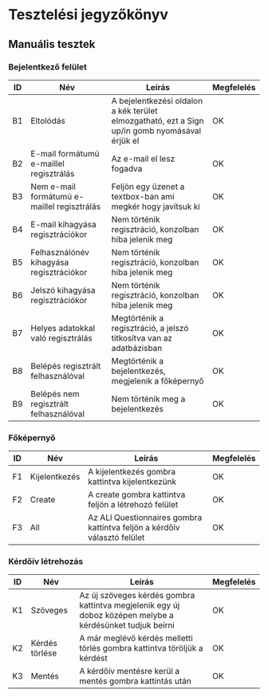 # Tesztelési jegyzőkönyv

## Manuális tesztek

### Bejelentkező felület
| ID | Név | Leírás | Megfelelés
| ----------- | ----------- | ----------- | ----------- |
| B1 | Eltolódás | A bejelentkezési oldalon a kék terület elmozgatható, ezt a Sign up/in gomb nyomásával érjük el | OK |
| B2 | E-mail formátumú e-maillel regisztrálás | Az e-mail el lesz fogadva | OK |
| B3 | Nem e-mail formátumú e-maillel regisztrálás | Feljön egy üzenet a textbox-ban ami megkér hogy javítsuk ki | OK |
| B4 | E-mail kihagyása regisztrációkor | Nem történik regisztráció, konzolban hiba jelenik meg | OK |
| B5 | Felhasználónév kihagyása regisztrációkor | Nem történik regisztráció, konzolban hiba jelenik meg | OK |
| B6 | Jelszó kihagyása regisztrációkor | Nem történik regisztráció, konzolban hiba jelenik meg | OK |
| B7 | Helyes adatokkal való regisztrálás | Megtörténik a regisztráció, a jelszó titkosítva van az adatbázisban | OK |
| B8 | Belépés regisztrált felhasználóval | Megtörténik a bejelentkezés, megjelenik a főképernyő | OK |
| B9 | Belépés nem regisztrált felhasználóval | Nem történik meg a bejelentkezés | OK |

### Főképernyő
| ID | Név | Leírás | Megfelelés
| ----------- | ----------- | ----------- | ----------- |
| F1 | Kijelentkezés | A kijelentkezés gombra kattintva kijelentkezünk | OK |
| F2 | Create | A create gombra kattintva feljön a létrehozó felület | OK |
| F3 | All | Az ALl Questionnaires gombra kattintva feljön a kérdőív választó felület | OK |

### Kérdőív létrehozás
| ID | Név | Leírás | Megfelelés
| ----------- | ----------- | ----------- | ----------- |
| K1 | Szöveges | Az új szöveges kérdés gombra kattintva megjelenik egy új doboz középen melybe a kérdésünket tudjuk beírni | OK |
| K2 | Kérdés törlése | A már meglévő kérdés melletti törlés gombra kattintva töröljük a kérdést | OK |
| K3 | Mentés | A kérdőív mentésre kerül a mentés gombra kattintás után | OK |
